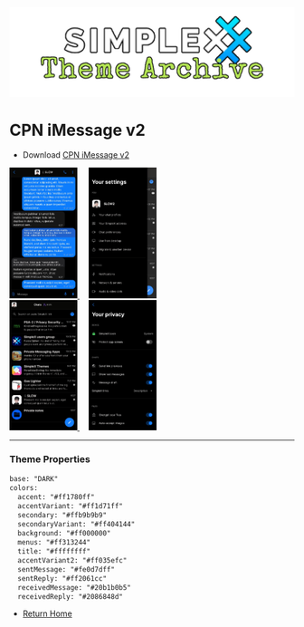 ![SxC Theme Archive Banner](../resources/SxC_themeBanner.png)

# CPN iMessage v2

* Download [CPN iMessage v2](../themes/SxC_CPN_iMessage-v2.theme)

<a href="../screenshots/SxC_CPN_iMessage-v201.jpg" target="_blank">
	<img src="../screenshots/SxC_CPN_iMessage-v201.jpg" width="120">
</a>&nbsp;&nbsp;&nbsp;
<a href="../screenshots/SxC_CPN_iMessage-v202.jpg" target="_blank">
	<img src="../screenshots/SxC_CPN_iMessage-v202.jpg" width="120">
</a>
<br>
<a href="../screenshots/SxC_CPN_iMessage-v203.jpg" target="_blank">
	<img src="../screenshots/SxC_CPN_iMessage-v203.jpg" width="120">
</a>&nbsp;&nbsp;&nbsp;
<a href="../screenshots/SxC_CPN_iMessage-v204.jpg" target="_blank">
	<img src="../screenshots/SxC_CPN_iMessage-v204.jpg" width="120">
</a>

----
### Theme Properties
```
base: "DARK"
colors:
  accent: "#ff1780ff"
  accentVariant: "#ff1d71ff"
  secondary: "#ffb9b9b9"
  secondaryVariant: "#ff404144"
  background: "#ff000000"
  menus: "#ff313244"
  title: "#ffffffff"
  accentVariant2: "#ff035efc"
  sentMessage: "#fe0d7dff"
  sentReply: "#ff2061cc"
  receivedMessage: "#20b1b0b5"
  receivedReply: "#2086848d"
```

* [Return Home](../)